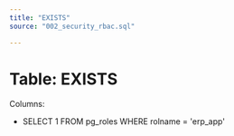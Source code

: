 ```yaml
---
title: "EXISTS"
source: "002_security_rbac.sql"

---
```


# Table: EXISTS

Columns:

- SELECT 1 FROM pg_roles WHERE rolname = 'erp_app'
